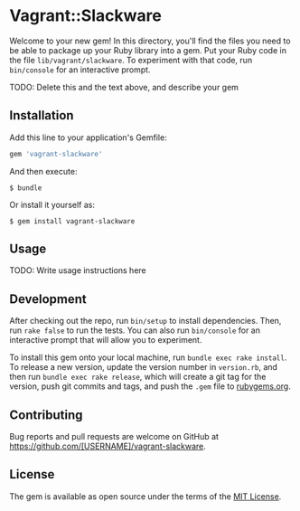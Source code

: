 # Vagrant::Slackware

Welcome to your new gem! In this directory, you'll find the files you need to be able to package up your Ruby library into a gem. Put your Ruby code in the file `lib/vagrant/slackware`. To experiment with that code, run `bin/console` for an interactive prompt.

TODO: Delete this and the text above, and describe your gem

## Installation

Add this line to your application's Gemfile:

```ruby
gem 'vagrant-slackware'
```

And then execute:

    $ bundle

Or install it yourself as:

    $ gem install vagrant-slackware

## Usage

TODO: Write usage instructions here

## Development

After checking out the repo, run `bin/setup` to install dependencies. Then, run `rake false` to run the tests. You can also run `bin/console` for an interactive prompt that will allow you to experiment.

To install this gem onto your local machine, run `bundle exec rake install`. To release a new version, update the version number in `version.rb`, and then run `bundle exec rake release`, which will create a git tag for the version, push git commits and tags, and push the `.gem` file to [rubygems.org](https://rubygems.org).

## Contributing

Bug reports and pull requests are welcome on GitHub at https://github.com/[USERNAME]/vagrant-slackware.


## License

The gem is available as open source under the terms of the [MIT License](http://opensource.org/licenses/MIT).

